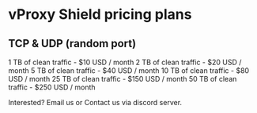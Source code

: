 # vProxy Shield pricing plans

## TCP & UDP (random port)

1 TB of clean traffic - $10 USD / month
2 TB of clean traffic - $20 USD / month
5 TB of clean traffic - $40 USD / month
10 TB of clean traffic - $80 USD / month
25 TB of clean traffic - $150 USD / month
50 TB of clean traffic - $250 USD / month

Interested? Email us or Contact us via discord server.
